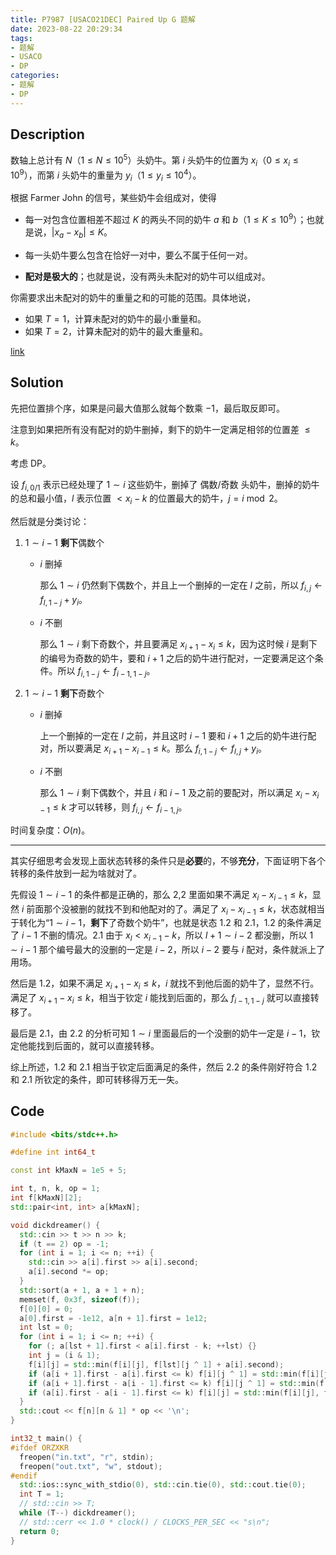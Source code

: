 ```yaml
---
title: P7987 [USACO21DEC] Paired Up G 题解
date: 2023-08-22 20:29:34
tags:
- 题解
- USACO
- DP
categories:
- 题解
- DP
---
```


## Description

数轴上总计有 $N$（$1\le N\le 10^5$）头奶牛。第 $i$ 头奶牛的位置为 $x_i$（$0 \leq x_i \leq 10^9$），而第 $i$ 头奶牛的重量为 $y_i$（$1 \leq y_i \leq 10^4$）。

根据 Farmer John 的信号，某些奶牛会组成对，使得

- 每一对包含位置相差不超过 $K$ 的两头不同的奶牛 $a$ 和 $b$（$1\le K\le 10^9$）；也就是说，$|x_a-x_b|\le K$。

- 每一头奶牛要么包含在恰好一对中，要么不属于任何一对。

- **配对是极大的**；也就是说，没有两头未配对的奶牛可以组成对。

你需要求出未配对的奶牛的重量之和的可能的范围。具体地说，

- 如果 $T=1$，计算未配对的奶牛的最小重量和。
- 如果 $T=2$，计算未配对的奶牛的最大重量和。

[link](https://www.luogu.com.cn/problem/P7987)

<!--more-->

## Solution

先把位置排个序，如果是问最大值那么就每个数乘 $-1$，最后取反即可。

注意到如果把所有没有配对的奶牛删掉，剩下的奶牛一定满足相邻的位置差 $\leq k$。

考虑 DP。

设 $f_{i,0/1}$ 表示已经处理了 $1\sim i$ 这些奶牛，删掉了 偶数/奇数 头奶牛，删掉的奶牛的总和最小值，$l$ 表示位置 $< x_i-k$ 的位置最大的奶牛，$j=i\bmod 2$。

然后就是分类讨论：

1. $1\sim i-1$ **剩下**偶数个

   - $i$ 删掉

     那么 $1\sim i$ 仍然剩下偶数个，并且上一个删掉的一定在 $l$ 之前，所以 $f_{i,j}\leftarrow f_{l,1-j}+y_i$。

   - $i$ 不删

     那么 $1\sim i$ 剩下奇数个，并且要满足 $x_{i+1}-x_{i}\leq k$，因为这时候 $i$ 是剩下的编号为奇数的奶牛，要和 $i+1$ 之后的奶牛进行配对，一定要满足这个条件。所以 $f_{i,1-j}\leftarrow f_{i-1,1-j}$。

2. $1\sim i-1$ **剩下**奇数个

   - $i$ 删掉

     上一个删掉的一定在 $l$ 之前，并且这时 $i-1$ 要和 $i+1$ 之后的奶牛进行配对，所以要满足 $x_{i+1}-x_{i-1}\leq k$。那么 $f_{i,1-j}\leftarrow f_{l,j}+y_i$。

   - $i$ 不删

     那么 $1\sim i$ 剩下偶数个，并且 $i$ 和 $i-1$ 及之前的要配对，所以满足 $x_{i}-x_{i-1}\leq k$ 才可以转移，则 $f_{i,j}\leftarrow f_{i-1,j}$。

时间复杂度：$O(n)$。

---

其实仔细思考会发现上面状态转移的条件只是**必要**的，不够**充分**，下面证明下各个转移的条件放到一起为啥就对了。

先假设 $1\sim i-1$ 的条件都是正确的，那么 2,2 里面如果不满足 $x_i-x_{i-1}\leq k$，显然 $i$ 前面那个没被删的就找不到和他配对的了。满足了 $x_{i}-x_{i-1}\leq k$，状态就相当于转化为“$1\sim i-1$，**剩下**了奇数个奶牛”，也就是状态 1.2 和 2.1，1.2 的条件满足了 $i-1$ 不删的情况。2.1 由于 $x_l<x_{i-1}-k$，所以 $l+1\sim i-2$ 都没删，所以 $1\sim i-1$ 那个编号最大的没删的一定是 $i-2$，所以 $i-2$ 要与 $i$ 配对，条件就派上了用场。

然后是 1.2，如果不满足 $x_{i+1}-x_i\leq k$，$i$ 就找不到他后面的奶牛了，显然不行。满足了 $x_{i+1}-x_i\leq k$，相当于钦定 $i$ 能找到后面的，那么 $f_{i-1,1-j}$ 就可以直接转移了。

最后是 2.1，由 2.2 的分析可知 $1\sim i$ 里面最后的一个没删的奶牛一定是 $i-1$，钦定他能找到后面的，就可以直接转移。

综上所述，1.2 和 2.1 相当于钦定后面满足的条件，然后 2.2 的条件刚好符合 1.2 和 2.1 所钦定的条件，即可转移得万无一失。

## Code

```cpp
#include <bits/stdc++.h>

#define int int64_t

const int kMaxN = 1e5 + 5;

int t, n, k, op = 1;
int f[kMaxN][2];
std::pair<int, int> a[kMaxN];

void dickdreamer() {
  std::cin >> t >> n >> k;
  if (t == 2) op = -1;
  for (int i = 1; i <= n; ++i) {
    std::cin >> a[i].first >> a[i].second;
    a[i].second *= op;
  }
  std::sort(a + 1, a + 1 + n);
  memset(f, 0x3f, sizeof(f));
  f[0][0] = 0;
  a[0].first = -1e12, a[n + 1].first = 1e12;
  int lst = 0;
  for (int i = 1; i <= n; ++i) {
    for (; a[lst + 1].first < a[i].first - k; ++lst) {}
    int j = (i & 1);
    f[i][j] = std::min(f[i][j], f[lst][j ^ 1] + a[i].second);
    if (a[i + 1].first - a[i].first <= k) f[i][j ^ 1] = std::min(f[i][j ^ 1], f[i - 1][j ^ 1]);
    if (a[i + 1].first - a[i - 1].first <= k) f[i][j ^ 1] = std::min(f[i][j ^ 1], f[lst][j] + a[i].second);
    if (a[i].first - a[i - 1].first <= k) f[i][j] = std::min(f[i][j], f[i - 1][j]);
  }
  std::cout << f[n][n & 1] * op << '\n';
}

int32_t main() {
#ifdef ORZXKR
  freopen("in.txt", "r", stdin);
  freopen("out.txt", "w", stdout);
#endif
  std::ios::sync_with_stdio(0), std::cin.tie(0), std::cout.tie(0);
  int T = 1;
  // std::cin >> T;
  while (T--) dickdreamer();
  // std::cerr << 1.0 * clock() / CLOCKS_PER_SEC << "s\n";
  return 0;
}
```

